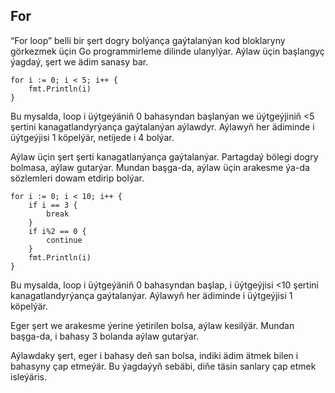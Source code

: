 ## For

“For loop” belli bir şert dogry bolýança gaýtalanýan kod bloklaryny görkezmek üçin Go programmirleme dilinde ulanylýar. Aýlaw üçin başlangyç ýagdaý, şert we ädim sanasy bar.

```golang
for i := 0; i < 5; i++ {
    fmt.Println(i)
}
```

Bu mysalda, loop i üýtgeýäniň 0 bahasyndan başlanýan we üýtgeýjiniň <5 şertini kanagatlandyrýança gaýtalanýan aýlawdyr. Aýlawyň her ädiminde i üýtgeýjisi 1 köpelýär, netijede i 4 bolýar.

Aýlaw üçin şert şerti kanagatlanýança gaýtalanýar. Partagdaý bölegi dogry bolmasa, aýlaw gutarýar. Mundan başga-da, aýlaw üçin arakesme ýa-da sözlemleri dowam etdirip bolýar.

```golang
for i := 0; i < 10; i++ {
    if i == 3 {
        break
    }
    if i%2 == 0 {
        continue
    }
    fmt.Println(i)
}
```

Bu mysalda, loop i üýtgeýäniň 0 bahasyndan başlap, i üýtgeýjisi <10 şertini kanagatlandyrýança gaýtalanýar. Aýlawyň her ädiminde i üýtgeýjisi 1 köpelýär.

Eger şert we arakesme ýerine ýetirilen bolsa, aýlaw kesilýär. Mundan başga-da, i bahasy 3 bolanda aýlaw gutarýar.

Aýlawdaky şert, eger i bahasy deň san bolsa, indiki ädim ätmek bilen i bahasyny çap etmeýär. Bu ýagdaýyň sebäbi, diňe täsin sanlary çap etmek isleýäris.